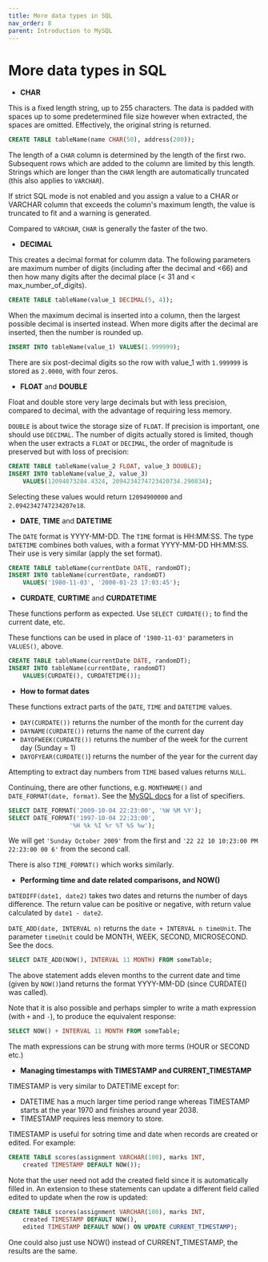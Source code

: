 ```yaml
---
title: More data types in SQL
nav_order: 8
parent: Introduction to MySQL
---
```


# More data types in SQL

+ __CHAR__

This is a fixed length string, up to 255 characters. The data is padded with spaces up to some predetermined file size however when extracted, the spaces are omitted. Effectively, the original string is returned. 

```sql
CREATE TABLE tableName(name CHAR(50), address(200));
```

The length of a `CHAR` column is determined by the length of the first rwo. Subsequent rows which are added to the column are limited by this length. Strings which are longer than the `CHAR` length are automatically truncated (this also applies to `VARCHAR`).

If strict SQL mode is not enabled and you assign a value to a CHAR or VARCHAR column that exceeds the column's maximum length, the value is truncated to fit and a warning is generated.

Compared to `VARCHAR`, `CHAR` is generally the faster of the two.

+ __DECIMAL__

This creates a decimal format for columm data. The following parameters are maximum number of digits (including after the decimal and <66) and then how many digits after the decimal place (< 31 and < max_number_of_digits).

```sql
CREATE TABLE tableName(value_1 DECIMAL(5, 4));
```

When the maximum decimal is inserted into a column, then the largest possible decimal is inserted instead. When more digits after the decimal are inserted, then the number is rounded up.

```sql
INSERT INTO tableName(value_1) VALUES(1.999999);
```

There are six post-decimal digits so the row with value_1 with `1.999999` is stored as `2.0000`, with four zeros.

+ __FLOAT__ and __DOUBLE__

Float and double store very large decimals but with less precision, compared to decimal, with the advantage of requiring less memory. 

`DOUBLE` is about twice the storage size of `FLOAT`. If precision is important, one should use `DECIMAL`. The number of digits actually stored is limited, though when the user extracts a `FLOAT` or `DECIMAL`, the order of magnitude is preserved but with loss of precision:

```sql
CREATE TABLE tableName(value_2 FLOAT, value_3 DOUBLE);
INSERT INTO tableName(value_2, value_3) 
	VALUES(12094873284.4324, 2094234274723420734.290834);
```
  
Selecting these values would return `12094900000` and `2.0942342747234207e18`.

+ __DATE__, __TIME__ and __DATETIME__

The `DATE` format is YYYY-MM-DD. The `TIME` format is HH:MM:SS. The type `DATETIME` combines both values, with a format YYYY-MM-DD HH:MM:SS. Their use is very similar (apply the set format).

```sql
CREATE TABLE tableName(currentDate DATE, randomDT);
INSERT INTO tableName(currentDate, randomDT) 
	VALUES('1980-11-03', '2000-01-23 17:03:45');
```

+ __CURDATE__, __CURTIME__ and __CURDATETIME__

These functions perform as expected. Use `SELECT CURDATE();` to find the current date, etc.

These functions can be used in place of `'1980-11-03'` parameters in `VALUES()`, above.

```sql
CREATE TABLE tableName(currentDate DATE, randomDT);
INSERT INTO tableName(currentDate, randomDT) 
	VALUES(CURDATE(), CURDATETIME());
```

+ __How to format dates__

These functions extract parts of the `DATE`, `TIME` and `DATETIME` values.

- `DAY(CURDATE())` returns the number of the month for the current day
- `DAYNAME(CURDATE())` returns the name of the current day
- `DAYOFWEEK(CURDATE())` returns the number of the week for the current day (Sunday = 1)
- `DAYOFYEAR(CURDATE()`) returns the number of the year for the current day

Attempting to extract day numbers from `TIME` based values returns `NULL`.

Continuing, there are other functions, e.g. `MONTHNAME()` and `DATE_FORMAT(date, format)`. See the [MySQL docs](https://dev.mysql.com/doc/refman/8.0/en/date-and-time-functions.html#function_date-format) for a list of specifiers.

```sql
SELECT DATE_FORMAT('2009-10-04 22:23:00', '%W %M %Y');
SELECT DATE_FORMAT('1997-10-04 22:23:00',
                 '%H %k %I %r %T %S %w'); 
```

We will get `'Sunday October 2009'` from the first and `'22 22 10 10:23:00 PM 22:23:00 00 6'` from the second call.

There is also `TIME_FORMAT()` which works similarly.

+ __Performing time and date related comparisons, and NOW()__

`DATEDIFF(date1, date2)` takes two dates and returns the number of days difference. The return value can be positive or negative, with return value calculated by `date1 - date2`.

`DATE_ADD(date, INTERVAL n)` returns the `date + INTERVAL n timeUnit`. The parameter `timeUnit` could be MONTH, WEEK, SECOND, MICROSECOND. See the docs.

```sql
SELECT DATE_ADD(NOW(), INTERVAL 11 MONTH) FROM someTable;
```

The above statement adds eleven months to the current date and time (given by `NOW()`)and returns the format YYYY-MM-DD (since CURDATE() was called). 

Note that it is also possible and perhaps simpler to write a math expression (with `+` and `-`), to produce the equivalent response:

```sql
SELECT NOW() + INTERVAL 11 MONTH FROM someTable;
```

The math expressions can be strung with more terms (HOUR or SECOND etc.)

+ __Managing timestamps with TIMESTAMP and CURRENT_TIMESTAMP__

TIMESTAMP is very similar to DATETIME except for:

- DATETIME has a much larger time period range whereas TIMESTAMP starts at the year 1970 and finishes around year 2038.
- TIMESTAMP requires less memory to store.

TIMESTAMP is useful for sotring time and date when records are created or edited. For example:

```sql
CREATE TABLE scores(assignment VARCHAR(100), marks INT, 
	created TIMESTAMP DEFAULT NOW());
```

Note that the user need not add the created field since it is automatically filled in. An extension to these statements can update a different field called edited to update when the row is updated:

```sql
CREATE TABLE scores(assignment VARCHAR(100), marks INT, 
	created TIMESTAMP DEFAULT NOW(), 
	edited TIMESTAMP DEFAULT NOW() ON UPDATE CURRENT_TIMESTAMP);
```

One could also just use NOW() instead of CURRENT_TIMESTAMP, the results are the same.
